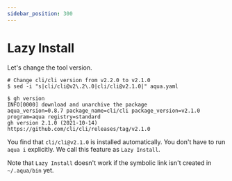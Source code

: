 ```yaml
---
sidebar_position: 300
---
```


# Lazy Install

Let's change the tool version.

```console
# Change cli/cli version from v2.2.0 to v2.1.0
$ sed -i "s|cli/cli@v2\.2\.0|cli/cli@v2.1.0|" aqua.yaml

$ gh version
INFO[0000] download and unarchive the package            aqua_version=0.8.7 package_name=cli/cli package_version=v2.1.0 program=aqua registry=standard
gh version 2.1.0 (2021-10-14)
https://github.com/cli/cli/releases/tag/v2.1.0
```

You find that `cli/cli@v2.1.0` is installed automatically.
You don't have to run `aqua i` explicitly.
We call this feature as `Lazy Install`.

Note that `Lazy Install` doesn't work if the symbolic link isn't created in `~/.aqua/bin` yet.
